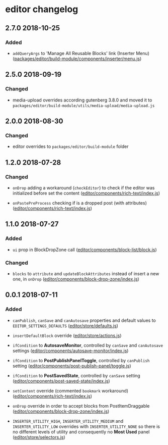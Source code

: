 # editor changelog

## 2.7.0 2018-10-25

### Added

- `addQueryArgs` to 'Manage All Reusable Blocks' link (Inserter Menu) ([packages/editor/build-module/components/inserter/menu.js](https://github.com/front/gutenberg-js/blob/v2.7.0/src/js/gutenberg-overrides/packages/editor/build-module/components/inserter/menu.js))

## 2.5.0 2018-09-19

### Changed

- media-upload overrides according gutenberg 3.8.0 and moved it to `packages/editor/build-module/utils/media-upload/media-upload.js`

## 2.0.0 2018-08-30

### Changed

- editor overrides to `packages/editor/build-module` folder

## 1.2.0 2018-07-28

### Changed

- `onDrop` adding a workaround (`checkEditor`) to check if the editor was initialized before set the content ([editor/components/rich-text/index.js](https://github.com/front/gutenberg-js/blob/v1.2.0/src/js/gutenberg-overrides/editor/components/rich-text/index.js))

- `onPastePreProcess` checking if is a dropped post (with attributes) ([editor/components/rich-text/index.js](https://github.com/front/gutenberg-js/blob/v1.2.0/src/js/gutenberg-overrides/editor/components/rich-text/index.js))

## 1.1.0 2018-07-27

### Added

- `ui` prop in BlockDropZone call ([editor/components/block-list/block.js](https://github.com/front/gutenberg-js/blob/v1.1.0/src/js/gutenberg-overrides/editor/components/block-list/block.js))

### Changed

- `blocks` to `attribute` and `updateBlockAttributes` instead of insert a new one, in `onDrop` ([editor/components/block-drop-zone/index.js](https://github.com/front/gutenberg-js/blob/v1.1.0/src/js/gutenberg-overrides/editor/components/block-drop-zone/index.js))

## 0.0.1 2018-07-11

### Added

- `canPublish`, `canSave` and `canAutosave` properties and default values to `EDITOR_SETTINGS_DEFAULTS` ([editor/store/defaults.js](https://github.com/front/gutenberg-js/blob/v0.0.1/src/js/gutenberg-overrides/editor/store/defaults.js))

- `insertDefaultBlock` override ([editor/store/actions.js](https://github.com/front/gutenberg-js/blob/v0.0.1/src/js/gutenberg-overrides/editor/store/actions.js))

- `ifCondition` to **AutosaveMonitor**, controlled by `canSave` and `canAutosave` settings ([editor/components/autosave-monitor/index.js](https://github.com/front/gutenberg-js/blob/v0.0.1/src/js/gutenberg-overrides/editor/components/autosave-monitor/index.js))

- `ifCondition` to **PostPublishPanelToggle**, controlled by `canPublish` setting ([editor/components/post-publish-panel/toggle.js](https://github.com/front/gutenberg-js/blob/v0.0.1/src/js/gutenberg-overrides/editor/components/post-publish-panel/toggle.js))

- `ifCondition` to **PostSavedState**, controlled by `canSave` setting ([editor/components/post-saved-state/index.js](https://github.com/front/gutenberg-js/blob/v0.0.1/src/js/gutenberg-overrides/editor/components/post-saved-state/index.js))

- `setContent` override (commented `bookmark` workaround) ([editor/components/rich-text/index.js](https://github.com/front/gutenberg-js/blob/v0.0.1/src/js/gutenberg-overrides/editor/components/rich-text/index.js))

- `onDrop` override in order to accept blocks from PostItemDraggable  ([editor/components/block-drop-zone/index.js](https://github.com/front/gutenberg-js/blob/v0.0.1/src/js/gutenberg-overrides/editor/components/block-drop-zone/index.js))

- `INSERTER_UTILITY_HIGH`, `INSERTER_UTILITY_MEDIUM` and `INSERTER_UTILITY_LOW` overrides with `INSERTER_UTILITY_NONE` so there is no different levels of utility and consequently no **Most Used** panel ([editor/store/selectors.js](https://github.com/front/gutenberg-js/blob/v0.0.1/src/js/gutenberg-overrides/editor/store/selectors.js))
